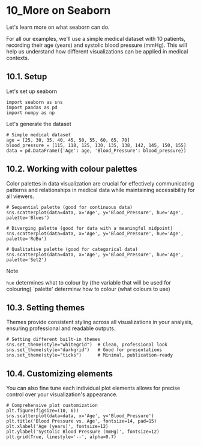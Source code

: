 # 10_More on Seaborn 

Let's learn more on what seaborn can do.

For all our examples, we'll use a simple medical dataset with 10 patients, recording their age (years) and systolic blood pressure (mmHg). This will help us understand how different visualizations can be applied in medical contexts.

## 10.1. Setup
Let's set up seaborn

```
import seaborn as sns
import pandas as pd
import numpy as np
```

Let's generate the dataset

```
# Simple medical dataset
age = [25, 30, 35, 40, 45, 50, 55, 60, 65, 70]
blood_pressure = [115, 118, 125, 130, 135, 138, 142, 145, 150, 155]
data = pd.DataFrame({'Age': age, 'Blood_Pressure': blood_pressure})
```

## 10.2. Working with colour palettes

Color palettes in data visualization are crucial for effectively communicating patterns and relationships in medical data while maintaining accessibility for all viewers.

```
# Sequential palette (good for continuous data)
sns.scatterplot(data=data, x='Age', y='Blood_Pressure', hue='Age', palette='Blues')

# Diverging palette (good for data with a meaningful midpoint)
sns.scatterplot(data=data, x='Age', y='Blood_Pressure', hue='Age', palette='RdBu')

# Qualitative palette (good for categorical data)
sns.scatterplot(data=data, x='Age', y='Blood_Pressure', hue='Age', palette='Set2')
```

> [!NOTE]
> `hue` determines what to colour by (the variable that will be used for colouring)
> `palette' determinw how to colour (what colours to use) 

## 10.3. Setting themes

Themes provide consistent styling across all visualizations in your analysis, ensuring professional and readable outputs.

```
# Setting different built-in themes
sns.set_theme(style="whitegrid")  # Clean, professional look
sns.set_theme(style="darkgrid")   # Good for presentations
sns.set_theme(style="ticks")      # Minimal, publication-ready
```

## 10.4. Customizing elements

You can also fine tune each individual plot elements allows for precise control over your visualization's appearance.

```
# Comprehensive plot customization
plt.figure(figsize=(10, 6))
sns.scatterplot(data=data, x='Age', y='Blood_Pressure')
plt.title('Blood Pressure vs. Age', fontsize=14, pad=15)
plt.xlabel('Age (years)', fontsize=12)
plt.ylabel('Systolic Blood Pressure (mmHg)', fontsize=12)
plt.grid(True, linestyle='--', alpha=0.7)
```
